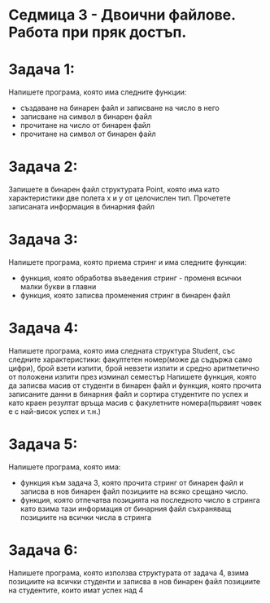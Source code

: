 # Седмица 3 - Двоични файлове. Работа при пряк достъп.

Задача 1:
=
Напишете програма, която има следните функции:
- създаване на бинарен файл и записване на число в него
- записване на символ в бинарен файл
- прочитане на число от бинарен файл
- прочитане на символ от бинарен файл

Задача 2:
=
Запишете в бинарен файл структурата Point, която има като характеристики две полета x и y от целочислен тип.
Прочетете записаната информация в бинарния файл

Задача 3:
=
Напишете програма, която приема стринг и има следните функции:
- функция, която обработва въведения стринг - променя всички малки букви в главни
- функция, която записва променения стринг в бинарен файл

Задача 4:
=
Напишете програма, която има следната структура Student, със следните характеристики: факултетен номер(може да съдържа само цифри), брой взети изпити, брой невзети изпити и средно аритметично от положени изпити през изминал семестър
Напишете функция, която да записва масив от студенти в бинарен файл и функция, която прочита записаните данни в бинарния файл и сортира студентите по успех и като краен резултат връща масив с факулетните номера(първият човек е с най-висок успех и т.н.)

Задача 5:
=
Напишете програма, която има:
- функция към задача 3, която прочита стринг от бинарен файл и записва в нов бинарен файл позициите на всяко срещано число.
- функция, която отпечатва позицията на последното число в стринга като взима тази информация от бинарния файл съхраняващ позициите на всички числа в стринга

Задача 6:
=
Напишете програма, която използва структурата от задача 4, взима позициите на всички студенти и записва в нов бинарен файл позициите на студентите, които имат успех над 4 
